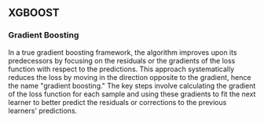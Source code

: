 ## XGBOOST

### Gradient Boosting
In a true gradient boosting framework, the algorithm improves upon its predecessors by focusing on the residuals or the gradients of the loss function with respect to the predictions. This approach systematically reduces the loss by moving in the direction opposite to the gradient, hence the name "gradient boosting." The key steps involve calculating the gradient of the loss function for each sample and using these gradients to fit the next learner to better predict the residuals or corrections to the previous learners' predictions.